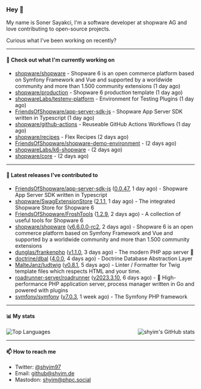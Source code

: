 ### Hey 👋

My name is Soner Sayakci, I'm a software developer at shopware AG and love contributing to open-source projects.

Curious what I've been working on recently?

---

#### 👷 Check out what I'm currently working on

- [shopware/shopware](https://github.com/shopware/shopware) - Shopware 6 is an open commerce platform based on Symfony Framework and Vue and supported by a worldwide community and more than 1.500 community extensions (1 day ago)
- [shopware/production](https://github.com/shopware/production) - Shopware 6 production template (1 day ago)
- [shopwareLabs/testenv-platform](https://github.com/shopwareLabs/testenv-platform) - Environment for Testing Plugins (1 day ago)
- [FriendsOfShopware/app-server-sdk-js](https://github.com/FriendsOfShopware/app-server-sdk-js) - Shopware App Server SDK written in Typescript (1 day ago)
- [shopware/github-actions](https://github.com/shopware/github-actions) - Reuseable GitHub Actions Workflows (1 day ago)
- [shopware/recipes](https://github.com/shopware/recipes) - Flex Recipes (2 days ago)
- [FriendsOfShopware/shopware-demo-environment](https://github.com/FriendsOfShopware/shopware-demo-environment) -  (2 days ago)
- [shopwareLabs/k6-shopware](https://github.com/shopwareLabs/k6-shopware) -  (2 days ago)
- [shopware/core](https://github.com/shopware/core) -  (2 days ago)

---

#### 🔭 Latest releases I've contributed to

- [FriendsOfShopware/app-server-sdk-js](https://github.com/FriendsOfShopware/app-server-sdk-js) ([0.0.47](https://github.com/FriendsOfShopware/app-server-sdk-js/releases/tag/0.0.47), 1 day ago) - Shopware App Server SDK written in Typescript
- [shopware/SwagExtensionStore](https://github.com/shopware/SwagExtensionStore) ([2.1.1](https://github.com/shopware/SwagExtensionStore/releases/tag/2.1.1), 1 day ago) - The integrated Shopware Store for Shopware 6
- [FriendsOfShopware/FroshTools](https://github.com/FriendsOfShopware/FroshTools) ([1.2.9](https://github.com/FriendsOfShopware/FroshTools/releases/tag/1.2.9), 2 days ago) - A collection of useful tools for Shopware 6
- [shopware/shopware](https://github.com/shopware/shopware) ([v6.6.0.0-rc2](https://github.com/shopware/shopware/releases/tag/v6.6.0.0-rc2), 2 days ago) - Shopware 6 is an open commerce platform based on Symfony Framework and Vue and supported by a worldwide community and more than 1.500 community extensions
- [dunglas/frankenphp](https://github.com/dunglas/frankenphp) ([v1.1.0](https://github.com/dunglas/frankenphp/releases/tag/v1.1.0), 3 days ago) - The modern PHP app server 🧟
- [doctrine/dbal](https://github.com/doctrine/dbal) ([4.0.0](https://github.com/doctrine/dbal/releases/tag/4.0.0), 4 days ago) - Doctrine Database Abstraction Layer
- [MalteJanz/ludtwig](https://github.com/MalteJanz/ludtwig) ([v0.8.1](https://github.com/MalteJanz/ludtwig/releases/tag/v0.8.1), 5 days ago) - Linter / Formatter for Twig template files which respects HTML and your time.
- [roadrunner-server/roadrunner](https://github.com/roadrunner-server/roadrunner) ([v2023.3.10](https://github.com/roadrunner-server/roadrunner/releases/tag/v2023.3.10), 6 days ago) - 🤯 High-performance PHP application server, process manager written in Go and powered with plugins
- [symfony/symfony](https://github.com/symfony/symfony) ([v7.0.3](https://github.com/symfony/symfony/releases/tag/v7.0.3), 1 week ago) - The Symfony PHP framework

---

#### 📊 My stats

<img align="right" alt="shyim's GitHub stats" src="https://github-readme-stats.vercel.app/api?username=shyim&count_private=1&show_icons=true&" />

![Top Languages](https://github-readme-stats.vercel.app/api/top-langs/?username=shyim)

---

#### 📫 How to reach me

- Twitter: [@shyim97](https://twitter.com/shyim97)
- Email: [github@shyim.de](mailto://github@shyim.de)
- Mastodon: <a rel="me" href="https://phpc.social/@shyim">shyim@phpc.social</a>
